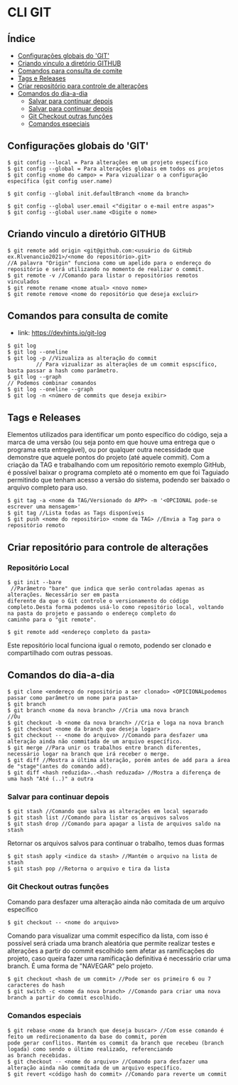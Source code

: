 # CLI GIT

## Índice

- [Configurações globais do 'GIT'](#configurações-globais-do-git)
- [Criando vinculo a diretório GITHUB](#criando-vinculo-a-diretório-github)
- [Comandos para consulta de comite](#comandos-para-consulta-de-comite)
- [Tags e Releases](#tags-e-releases)
- [Criar repositório para controle de alterações](#criar-repositório-para-controle-de-alterações)
- [Comandos do dia-a-dia](#comandos-do-dia-a-dia)
  - [Salvar para continuar depois](#salvar-para-continuar-depois)
  - [Salvar para continuar depois](#salvar-para-continuar-depois)
  - [Git Checkout outras funções](#git-checkout-outras-funções)
  - [Comandos especiais](#comandos-especiais)

## Configurações globais do 'GIT'

```
$ git config --local = Para alterações em um projeto específico
$ git config --global = Para alterações globais em todos os projetos
$ git config <nome do campo> = Para vizualizar o a configuração específica (git config user.name)

$ git config --global init.defaultBranch <nome da branch>

$ git config --global user.email <"digitar o e-mail entre aspas">
$ git config --global user.name <Digite o nome>
```


## Criando vinculo a diretório GITHUB

```
$ git remote add origin <git@github.com:<usuário do GitHub ex.Rlvenancio2021>/<nome do repositório>.git> 
//A palavra "Origin" funciona como um apelido para o endereço do repositório e será utilizando no momento de realizar o commit.
$ git remote -v //Comando para listar o repositórios remotos vinculados
$ git remote rename <nome atual> <novo nome>
$ git remote remove <nome do repositório que deseja excluir>
```


## Comandos para consulta de comite

 - link: https://devhints.io/git-log
```
$ git log
$ git log --oneline
$ git log -p //Vizualiza as alteração do commit
	     // Para vizualizar as alterações de um commit espscífico, basta passar a hash como parâmetro.
$ git log --graph
// Podemos combinar comandos
$ git log --oneline --graph
$ git log -n <número de commits que deseja exibir>
```

## Tags e Releases

Elementos utilizados para identificar um ponto específico do código, seja a marca de uma versão (ou seja ponto em que houve uma 
entrega que o programa esta entregável), ou por qualquer outra necessidade que demonstre que aquele pontos do projeto (até 
aquele commit).
Com a criação da TAG e trabalhando com um repositório remoto exemplo GitHub, é possível baixar o programa completo até o momento 
em que foi Taguiado permitindo que tenham acesso a versão do sistema, podendo ser baixado o arquivo completo para uso.

```
$ git tag -a <nome da TAG/Versionado do APP> -m '<OPCIONAL pode-se escrever uma mensagem>'
$ git tag //Lista todas as Tags disponíveis
$ git push <nome do repositório> <nome da TAG> //Envia a Tag para o repositório remoto  
```

## Criar repositório para controle de alterações

### Repositório Local

```
$ git init --bare
 //Parâmetro "bare" que indica que serão controladas apenas as alterações. Necessário ser em pasta 
diferente da que o Git controle o versionamento do código completo.Desta forma podemos usá-lo como repositório local, voltando na pasta do projeto e passando o endereço completo do 
caminho para o "git remote".

$ git remote add <endereço completo da pasta>
```

Este repositório local funciona igual o remoto, podendo ser clonado e compartilhado com outras pessoas.


## Comandos do dia-a-dia

```
$ git clone <endereço do repositório a ser clonado> <OPICIONALpodemos passar como parâmetro um nome para pasta>
$ git branch
$ git branch <nome da nova branch> //Cria uma nova branch
//Ou
$ git checkout -b <nome da nova branch> //Cria e loga na nova branch
$ git checkout <nome da branch que deseja logar>
$ git checkout -- <nome do arquivo> //Comando para desfazer uma alteração ainda não commitada de um arquivo específico.
$ git merge //Para unir os trabalhos entre branch diferentes, necessário logar na branch que irá receber o merge.
$ git diff //Mostra a última alteração, porém antes de add para a área de "stage"(antes do comando add).
$ git diff <hash reduzida>..<hash reduzada> //Mostra a diferença de uma hash "Até (..)" a outra
```

### Salvar para continuar depois
```
$ git stash //Comando que salva as alterações em local separado
$ git stash list //Comando para listar os arquivos salvos
$ git stash drop //Comando para apagar a lista de arquivos saldo na stash
```
Retornar os arquivos salvos para continuar o trabalho, temos duas formas
```
$ git stash apply <indice da stash> //Mantém o arquivo na lista de stash
$ git stash pop //Retorna o arquivo e tira da lista
```

### Git Checkout outras funções

Comando para desfazer uma alteração ainda não comitada de um arquivo específico
```
$ git checkout -- <nome do arquivo>
```

Comando para visualizar uma commit específico da lista, com isso é possível será criada uma branch aleatória que 
permite realizar testes e alterações a partir do commit escolhido sem afetar as ramificações do projeto, caso queira fazer uma 
ramificação definitiva é necessário criar uma branch. É uma forma de "NAVEGAR" pelo projeto.
```
$ git checkout <hash de um commit> //Pode ser os primeiro 6 ou 7 caracteres do hash
$ git switch -c <nome da nova branch> //Comando para criar uma nova branch a partir do commit escolhido.
```


### Comandos especiais
```
$ git rebase <nome da branch que deseja buscar> //Com esse comando é feito um redirecionamento da base do commit, porém 
pode gerar conflitos. Mantém os commit da branch que recebeu (branch logada) como sendo o último realizado, referenciando 
as branch recebidas.
$ git checkout -- <nome do arquivo> //Comando para desfazer uma alteração ainda não commitada de um arquivo específico.
$ git revert <código hash do commit> //Comando para reverte um commit
```
